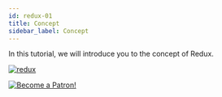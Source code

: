 ```yaml
---
id: redux-01
title: Concept
sidebar_label: Concept
---
```


In this tutorial, we will introduce you to the concept of Redux.

[![redux](/img/redux/01.gif)](https://youtu.be/3iNnqtmEgtg)

[![Become a Patron!](/img/logo/patreon.jpg)](https://www.patreon.com/bePatron?u=31769291)
